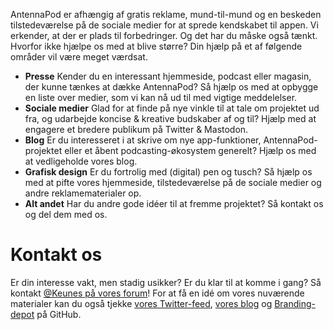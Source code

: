 AntennaPod er afhængig af gratis reklame, mund-til-mund og en beskeden
tilstedeværelse på de sociale medier for at sprede kendskabet til appen. Vi
erkender, at der er plads til forbedringer. Og det har du måske også tænkt.
Hvorfor ikke hjælpe os med at blive større? Din hjælp på et af følgende områder
vil være meget værdsat.

* **Presse** Kender du en interessant hjemmeside, podcast eller magasin, der
kunne tænkes at dække AntennaPod? Så hjælp os med at opbygge en liste over
medier, som vi kan nå ud til med vigtige meddelelser.
* **Sociale medier** Glad for at finde på nye vinkle til at tale om projektet ud
fra, og udarbejde koncise & kreative budskaber af og til? Hjælp med at engagere
et bredere publikum på Twitter & Mastodon.
* **Blog** Er du interesseret i at skrive om nye app-funktioner,
AntennaPod-projektet eller et åbent podcasting-økosystem generelt? Hjælp os med
at vedligeholde vores blog.
* **Grafisk design** Er du fortrolig med (digital) pen og tusch? Så hjælp os med
at pifte vores hjemmeside, tilstedeværelse på de sociale medier og andre
reklamematerialer op.
* **Alt andet** Har du andre gode idéer til at fremme projektet? Så kontakt os
og del dem med os.

# Kontakt os

Er din interesse vakt, men stadig usikker? Er du klar til at komme i gang? Så
kontakt [@Keunes på vores forum](https://forum.antennapod.org/u/keunes)! For at
få en idé om vores nuværende materialer kan du også tjekke [vores
Twitter-feed](https://www.twitter.com/antennapod), [vores blog](/blog) og
[Branding-depot](https://github.com/AntennaPod/Branding) på GitHub.
